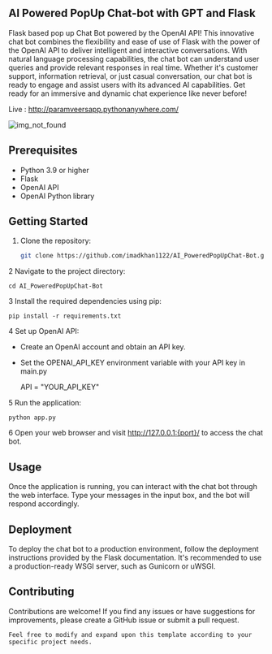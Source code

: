 ## AI Powered PopUp Chat-bot with GPT and Flask

Flask based pop up Chat Bot powered by the OpenAI API! This innovative chat bot combines the flexibility and ease of use of Flask with the power of the OpenAI API to deliver intelligent and interactive conversations. With natural language processing capabilities, the chat bot can understand user queries and provide relevant responses in real time. Whether it's customer support, information retrieval, or just casual conversation, our chat bot is ready to engage and assist users with its advanced AI capabilities. Get ready for an immersive and dynamic chat experience like never before!

Live : http://paramveersapp.pythonanywhere.com/

<img src="screenshot.png" alt="img_not_found">

## Prerequisites

- Python 3.9 or higher
- Flask
- OpenAI API
- OpenAI Python library

## Getting Started

1. Clone the repository:

   ```bash
   git clone https://github.com/imadkhan1122/AI_PoweredPopUpChat-Bot.git

2  Navigate to the project directory:
    
    cd AI_PoweredPopUpChat-Bot

3 Install the required dependencies using pip:
    
    pip install -r requirements.txt

4 Set up OpenAI API:

- Create an OpenAI account and obtain an API key.
- Set the OPENAI_API_KEY environment variable with your API key in main.py 

    API = "YOUR_API_KEY"

5 Run the application:

    python app.py

6 Open your web browser and visit http://127.0.0.1:{port}/ to access the chat bot.



## Usage
Once the application is running, you can interact with the chat bot through the web interface. Type your messages in the input box, and the bot will respond accordingly.

## Deployment
To deploy the chat bot to a production environment, follow the deployment instructions provided by the Flask documentation. It's recommended to use a production-ready WSGI server, such as Gunicorn or uWSGI.


## Contributing
Contributions are welcome! If you find any issues or have suggestions for improvements, please create a GitHub issue or submit a pull request.

    Feel free to modify and expand upon this template according to your specific project needs.


